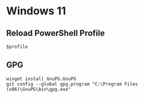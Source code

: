 # Windows 11

## Reload PowerShell Profile

```
$profile
```

## GPG

```
winget install GnuPG.GnuPG
git config --global gpg.program "C:\Program Files (x86)\GnuPG\bin\gpg.exe"
```
